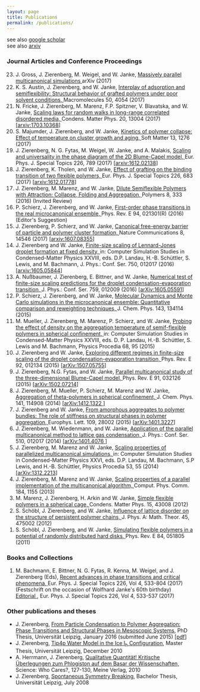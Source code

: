 ```yaml
---
layout: page
title: Publications
permalink: /publications/
---
```

see also <a href="https://scholar.google.de/citations?user=qbTyWP4AAAAJ&hl=de&oi=ao">google scholar</a><br>
see also <a href="https://arxiv.org/a/zierenberg_j_1.html">arxiv</a><br>
<h3>Journal Articles and Conference Proceedings</h3>
<ol reversed>
<listpub>
  <li> J. Gross, J. Zierenberg, M. Weigel, and W. Janke,
       <pubtitle><a href="https://arxiv.org/abs/1707.00919"> Massively parallel multicanonical simulations
       </a></pubtitle>
       <journal>arXiv</journal> (2017)
  <li> K. S. Austin, J. Zierenberg, and W. Janke,
       <pubtitle><a href="http://pubs.acs.org/doi/full/10.1021/acs.macromol.6b02738">
       Interplay of adsorption and semiflexibility: Structural behavior of grafted polymers under poor solvent conditions,
       </a></pubtitle>
       <journal>Macromolecules</journal> 50, 4054 (2017) 
  </li>
  <li> N. Fricke, J. Zierenberg, M. Marenz, F.P. Spitzner, V. Blavatska, and W. Janke,
       <pubtitle><a href="http://www.icmp.lviv.ua/journal/zbirnyk.89/13004/abstract.html">
       Scaling laws for random walks in long-range correlated disordered media,
       </a></pubtitle>
       <journal> Condens. Matter Phys.</journal> 20, 13004 (2017)
       [<a href="https://arxiv.org/abs/1703.10368">arxiv:1703.10368</a>]
  </li>
  <li> S. Majumder, J. Zierenberg, and W. Janke,
       <pubtitle><a href="http://pubs.rsc.org/en/content/articlehtml/2017/sm/c6sm02197b">
       Kinetics of polymer collapse: Effect of temperature on cluster growth and aging,
       </a></pubtitle>
       <journal>Soft Matter</journal> 13, 1276 (2017) 
  </li>
  <li> J. Zierenberg, N. G. Fytas, M. Weigel, W. Janke, and A. Malakis,
       <pubtitle><a href="http://link.springer.com/article/10.1140/epjst/e2016-60337-x">
       Scaling and universality in the phase diagram of the 2D Blume-Capel model,
       </a></pubtitle>
       <journal>Eur. Phys. J. Special Topics </journal>
       226, 789 (2017)
       [<a href="https://arxiv.org/abs/1612.02138">arxiv:1612.02138</a>]
  </li>
  <li> J. Zierenberg, K. Tholen, and W. Janke,
       <pubtitle><a href="http://rdcu.be/qEYi">
       Effect of grafting on the binding transition of two flexible polymers,
       </a></pubtitle>
       <journal>Eur. Phys. J. Special Topics</journal>
       226, 683 (2017)
       [<a href="https://arxiv.org/abs/1612.01778">arxiv:1612.01778</a>]
  </li>
  <li> J. Zierenberg, M. Marenz, and W. Janke,
       <pubtitle><a href="http://www.mdpi.com/2073-4360/8/9/333">
       Dilute Semiflexible Polymers with Attraction: Collapse, Folding and Aggregation,
       </a></pubtitle>
       <journal>Polymers</journal>
       8, 333 (2016)
       (Invited Review)
  </li>
  <li> P. Schierz, J. Zierenberg, and W. Janke,
       <pubtitle><a href="http://journals.aps.org/pre/abstract/10.1103/PhysRevE.94.021301">
       First-order phase transitions in the real microcanonical ensemble,
       </a></pubtitle>
       <journal>Phys. Rev. E</journal>
       94, 021301(R) (2016) 
       (Editor&#039;s Suggestion)
  </li>
  <li> J. Zierenberg, P. Schierz, and W. Janke,
       <pubtitle><a href="http://rdcu.be/pCFC">
       Canonical free-energy barrier of particle and polymer cluster formation,
       </a></pubtitle>
       <journal>Nature Communications</journal>
       8, 14546 (2017)
       [<a href="http://arxiv.org/abs/1607.08355">arxiv:1607.08355</a>]
  </li>
  <li> J. Zierenberg and W. Janke,
       <pubtitle><a href="http://iopscience.iop.org/article/10.1088/1742-6596/750/1/012017">
       Finite-size scaling of Lennard-Jones droplet formation at fixed density,
       </a></pubtitle>
       in: Computer Simulation Studies in Condensed-Matter Physics XXVIII, eds. D.P. Landau, H.-B. Schüttler, S. Lewis, and M. Bachmann,
       <journal>J. Phys.: Conf. Ser.</journal>
       750, 012017 (2016) 
       [<a href="http://arxiv.org/abs/1605.05844">arxiv:1605.05844</a>]
  </li>
  <li> A. Nußbaumer, J. Zierenberg, E. Bittner, and W. Janke, 
       <pubtitle><a href="http://iopscience.iop.org/article/10.1088/1742-6596/759/1/012009">
       Numerical test of finite-size scaling predictions for the droplet condensation-evaporation transition,
       </a></pubtitle>
       <journal>J. Phys.: Conf. Ser.</journal>
       759, 012009 (2016)
       [<a href="http://arxiv.org/abs/1605.05591">arXiv:1605.05591</a>]
  </li>
  <li> P. Schierz, J. Zierenberg, and W. Janke,
       <pubtitle> <a href="http://scitation.aip.org/content/aip/journal/jcp/143/13/10.1063/1.4931484">
       Molecular Dynamics and Monte Carlo simulations in the microcanonical ensemble: Quantitative comparison and reweighting techniques,
       </a></pubtitle>
       <journal>J. Chem. Phys.</journal>
       143, 134114 (2015)
  </li>
  <li> M. Mueller, J. Zierenberg, M. Marenz, P. Schierz, and W. Janke,
       <pubtitle><a href="http://www.sciencedirect.com/science/article/pii/S1875389215007257">
       Probing the effect of density on the aggregation temperature of semif-flexible polymers in spherical confinement,
       </a></pubtitle>
       in: Computer Simulation Studies in Condensed-Matter Physics XXVIII, eds. D. P. Landau, H.-B. Schüttler, S. Lewis and M. Bachmann,
       <journal>Physics Procedia</journal>
       68, 95 (2015)
  </li>
  <li> J. Zierenberg and W. Janke,
       <pubtitle><a href="http://journals.aps.org/pre/abstract/10.1103/PhysRevE.92.012134">
       Exploring different regimes in finite-size scaling of the droplet condensation-evaporation transition,
       </a></pubtitle>
       <journal>Phys. Rev. E</journal>
       92, 012134 (2015) 
       [<a href="http://arxiv.org/abs/1507.05755">arXiv:1507.05755</a>]
  </li>
  <li> J. Zierenberg, N.G. Fytas, and W. Janke,
       <pubtitle><a href="http://journals.aps.org/pre/abstract/10.1103/PhysRevE.91.032126">
       Parallel multicanonical study of the three-dimensional Blume-Capel model,
       </a></pubtitle>
       <journal>Phys. Rev. E</journal>
       91, 032126 (2015) 
       [<a href="http://arxiv.org/abs/1502.07214">arXiv:1502.07214</a>]
  </li>
  <li> J. Zierenberg, M. Mueller, P. Schierz, M. Marenz and W. Janke,
       <pubtitle><a href="http://scitation.aip.org/content/aip/journal/jcp/141/11/10.1063/1.4893307">
       Aggregation of theta-polymers in spherical confinement,
       </a></pubtitle>
       <journal>J. Chem. Phys.</journal>
       141, 114908 (2014) 
       [<a href="http://arxiv.org/abs/1412.1322">arXiv:1412.1322 </a>]
  </li>
  <li> J. Zierenberg and W. Janke,
       <pubtitle><a href="http://iopscience.iop.org/0295-5075/109/2/28002/">
       From amorphous aggregates to polymer bundles: The role of stiffness on structural phases in polymer aggregation,
       </a></pubtitle>
       <journal>Europhys. Lett.</journal>
       109, 28002 (2015) 
       [<a href="http://arxiv.org/abs/1401.3227">arXiv:1401.3227</a>]
  </li>
  <li> J. Zierenberg, M. Wiedenmann, and W. Janke,
       <pubtitle><a href="http://dx.doi.org/10.1088/1742-6596/510/1/012017">
       Application of the parallel multicanonical method to lattice gas condensation,
       </a></pubtitle>
       <journal>J. Phys.: Conf. Ser.</journal>
       510, 012017 (2014)
       [<a href="http://arxiv.org/abs/1401.4076">arXiv:1401.4076 </a>]
  </li>
  <li> J. Zierenberg, M. Marenz and W. Janke,
       <pubtitle> <a href="http://www.sciencedirect.com/science/article/pii/S1875389214000376">
       Scaling properties of parallelized multicanonical simulations,
       </a></pubtitle>
       in: Computer Simulation Studies in Condensed-Matter Physics XXVI, eds. D.P. Landau, M. Bachmann, S.P Lewis, and H.-B. Schüttler,
       <journal>Physics Procedia</journal> 53, 55 (2014)
       [<a href="http://arxiv.org/abs/1312.2213">arXiv:1312.2213</a>]
  </li>
  <li> J. Zierenberg, M. Marenz and W. Janke,
       <pubtitle><a href="http://www.sciencedirect.com/science/article/pii/S001046551200402X">
       Scaling properties of a parallel implementation of the multicanonical algorithm,
       </a></pubtitle>
       <journal>Comput. Phys. Comm.</journal>
       184, 1155 (2013) 
  </li>
  <li> M. Marenz, J. Zierenberg, H. Arkin and W. Janke,
       <pubtitle><a href="http://arxiv.org/abs/1212.6144">
       Simple flexible polymers in a spherical cage,
       </a></pubtitle>
       <journal>Condens. Matter Phys.</journal>
       15, 43008 (2012)
  </li>
  <li> S. Schöbl, J. Zierenberg, and W. Janke,
       <pubtitle><a href="http://iopscience.iop.org/1751-8121/45/47/475002">
       Influence of lattice disorder on the structure of persistent polymer chains,
       </a></pubtitle>
       <journal>J. Phys. A: Math. Theor.</journal>
       45, 475002 (2012)
  </li>
  <li> S. Schöbl, J. Zierenberg, and W. Janke,
       <pubtitle><a href="http://pre.aps.org/abstract/PRE/v84/i5/e051805">
       Simulating flexible polymers in a potential of randomly distributed hard disks,
       </a></pubtitle>
       <journal>Phys. Rev. E</journal>
       84, 051805 (2011)
  </li>
</listpub>
</ol>

<h3>Books and Collections</h3>
<ol reversed>
<listpub>
  <li> M. Bachmann, E. Bittner, N. G. Fytas, R. Kenna, M. Weigel, and J. Zierenberg (Eds),
       <pubtitle><a href="http://link.springer.com/journal/11734/226/4/page/1">
       Recent advances in phase transitions and critical phenomena,
       </a></pubtitle>
       <journal>Eur. Phys. J. Special Topics </journal>
       226, Vol 4, 533-804 (2017) <br>
       (Festschrift on the occasion of Wolfhard Janke&#039;s 60th birthday)<br>
       <a href="http://link.springer.com/article/10.1140/epjst/e2017-70019-3"> Editorial </a>, 
       <journal>Eur. Phys. J. Special Topics </journal>
       226, Vol 4, 533-537 (2017) <br>
  </li>
</listpub>
</ol>

<h3>Other publications and theses</h3>
<ul>
  <listpub>
  <li> J. Zierenberg, 
      <pubtitle><a href="http://nbn-resolving.de/urn:nbn:de:bsz:15-qucosa-197255">
      From Particle Condensation to Polymer Aggregation: Phase Transitions and Structural Phases in Mesoscopic Systems,</a></pubtitle>
      PhD Thesis, Universit&auml;t Leipzig, January 2016 (submitted June 2015)
      [<a href="{{ site.url }}/data/thesis_zierenberg.pdf">pdf</a>]
  </li>
	<li> J. Zierenberg, 
	     <pubtitle><a href="">Tip4p Water Model in the Ice I<sub>h</sub> Configuration</a></pubtitle>, 
	     Master Thesis, Universit&auml;t Leipzig, December 2010
                <!-- [<a href="./work/zierenberg_iceTip4p.pdf">pdf</a>]-->
  </li>
	<li> A. Herrmann, J. Zierenberg,
	   <pubtitle><a href="">Qualitative Quantit&auml;t! Kritische &Uuml;berlegungen zum Phlogiston auf dem Basar der Wissenschaften, </a></pubtitle> 
	   Science: Who Cares?, 127-130, Meine Verlag, 2010
  </li>
	<li>J. Zierenberg, 
	    <pubtitle><a href="">Spontaneous Symmetry Breaking</a></pubtitle>, 
	    Bachelor Thesis, Universit&auml;t Leipzig, July 2008
          <!--[<a href="./work/zierenberg_spontaneousSymmetryBreaking.pdf">pdf</a>]-->
  </li>
  </listpub>
</ul>
